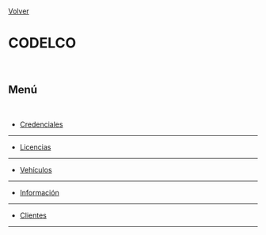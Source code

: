 <link rel="stylesheet" type="text/css" href="../styles.css">
<br>

[Volver](../index.md)
<br>

# CODELCO
<br>

## Menú
<br>

- [Credenciales](credenciales.md)
---
- [Licencias](licencias.md)
---
- [Vehículos](vehiculos.md)
---
- [Información](informacion.md)
---
- [Clientes](clientes.md)
---


